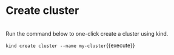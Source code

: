 # Create cluster  
<br>
Run the command below to one-click create a cluster using kind.    

`kind create cluster --name my-cluster`{{execute}}

